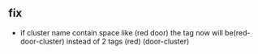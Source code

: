 ## fix 
- if cluster name contain space like (red door) the tag now will be(red-door-cluster) instead of 2 tags (red) (door-cluster)